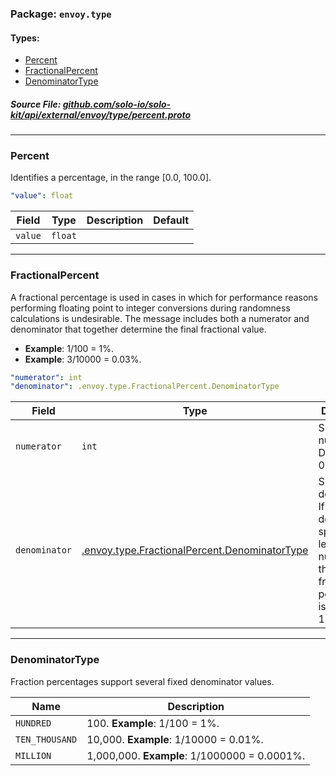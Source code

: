 <!-- Code generated by solo-kit. DO NOT EDIT. -->

### Package: `envoy.type` 
#### Types:


- [Percent](#Percent)
- [FractionalPercent](#FractionalPercent)
- [DenominatorType](#DenominatorType)
  



##### Source File: [github.com/solo-io/solo-kit/api/external/envoy/type/percent.proto](https://github.com/solo-io/solo-kit/blob/master/api/external/envoy/type/percent.proto)





---
### <a name=Percent>Percent</a>

 
Identifies a percentage, in the range [0.0, 100.0].

```yaml
"value": float

```

| Field | Type | Description | Default |
| ----- | ---- | ----------- |----------- | 
| `value` | `float` |  |  |




---
### <a name=FractionalPercent>FractionalPercent</a>

 
A fractional percentage is used in cases in which for performance reasons performing floating
point to integer conversions during randomness calculations is undesirable. The message includes
both a numerator and denominator that together determine the final fractional value.

* **Example**: 1/100 = 1%.
* **Example**: 3/10000 = 0.03%.

```yaml
"numerator": int
"denominator": .envoy.type.FractionalPercent.DenominatorType

```

| Field | Type | Description | Default |
| ----- | ---- | ----------- |----------- | 
| `numerator` | `int` | Specifies the numerator. Defaults to 0. |  |
| `denominator` | [.envoy.type.FractionalPercent.DenominatorType](percent.proto.sk.md#DenominatorType) | Specifies the denominator. If the denominator specified is less than the numerator, the final fractional percentage is capped at 1 (100%). |  |




---
### <a name=DenominatorType>DenominatorType</a>

 
Fraction percentages support several fixed denominator values.

| Name | Description |
| ----- | ----------- | 
| `HUNDRED` | 100. **Example**: 1/100 = 1%. |
| `TEN_THOUSAND` | 10,000. **Example**: 1/10000 = 0.01%. |
| `MILLION` | 1,000,000. **Example**: 1/1000000 = 0.0001%. |





<!-- Start of HubSpot Embed Code -->
<script type="text/javascript" id="hs-script-loader" async defer src="//js.hs-scripts.com/5130874.js"></script>
<!-- End of HubSpot Embed Code -->
